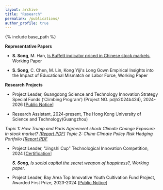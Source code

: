 ```yaml
---
layout: archive	
title: "Research"
permalink: /publications/
author_profile: true	  
---
```


{% include base_path %}

**Representative Papers**

- **S. Song**, M. Han, [Is Buffett indicator priced in Chinese stock markets]({{site.url}}/file/paper1.pdf), Working Paper

- **S. Song**, C. Chen, M. Lin, Kong Yiji's Long Gown Empirical Insights into the Impact of Educational Mismatch on Labor Force, Working Paper


**Research Projects**

-  Project Leader, Guangdong Science and Technology Innovation Strategy Special Funds (‘Climbing Program’) (Project NO. pdjh2024b424), 2024-2026 [[Public Notice]({{site.url}}/file/Res_Climbing.pdf)]

-  Research Assistant, 2024-present, The Hong Kong University of Science and Technology(Guangzhou)

  *Topic 1: How Trump and Paris Agreement shock Climate Change Exposure in stock market? [[Report PDF]({{site.url}}/file/Rea_report1.pdf)]*
  *Topic 2: China Climate Policy Risk Hedging Portfolio [[Report PDF]({{site.url}}/file/Rea_report2.pdf)*

-  Project Leader, "Jingshi Cup" Technological Innovation Competition, 2024 [[Certification]({{site.url}}/file/Jingshi_cup_key.pdf)]

   ***S. Song**,  [Is social capital  the  secret weapon of happiness?]({{site.url}}/file/paper2.pdf), Working paper.*

-  Project Leader, Bay Area Top Innovative Youth Cultivation Fund Project, Awarded First Prize, 2023-2024 [[Public Notice](https://bibs.bnu.edu.cn/news/notice/d0538048ad62427e969045a64a8e2ad1.htm)]

